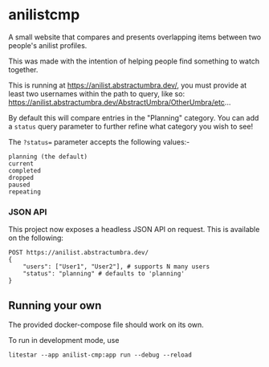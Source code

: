 # anilistcmp

A small website that compares and presents overlapping items between two people's anilist profiles.

This was made with the intention of helping people find something to watch together.

This is running at https://anilist.abstractumbra.dev/, you must provide at least two usernames within the path to query, like so:
https://anilist.abstractumbra.dev/AbstractUmbra/OtherUmbra/etc...

By default this will compare entries in the "Planning" category.
You can add a `status` query parameter to further refine what category you wish to see!

The `?status=` parameter accepts the following values:-
```
planning (the default)
current
completed
dropped
paused
repeating
```

### JSON API

This project now exposes a headless JSON API on request. This is available on the following:
```
POST https://anilist.abstractumbra.dev/
{
    "users": ["User1", "User2"], # supports N many users
    "status": "planning" # defaults to 'planning'
}
```

## Running your own

The provided docker-compose file should work on its own.

To run in development mode, use
```
litestar --app anilist-cmp:app run --debug --reload
```
